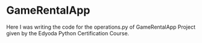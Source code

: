 # GameRentalApp
Here I was writing the code for the operations.py of GameRentalApp Project given by the Edyoda Python Certification Course.
